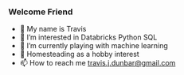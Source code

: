 ### Welcome Friend

- 👋 My name is Travis
- 👀 I’m interested in Databricks Python SQL
- 🌱 I’m currently playing with machine learning
- 💞️ Homesteading as a hobby interest
- 📫 How to reach me travis.j.dunbar@gmail.com

<!---
tbone317/tbone317 is a ✨ special ✨ repository because its `README.md` (this file) appears on your GitHub profile.
You can click the Preview link to take a look at your changes.
--->
